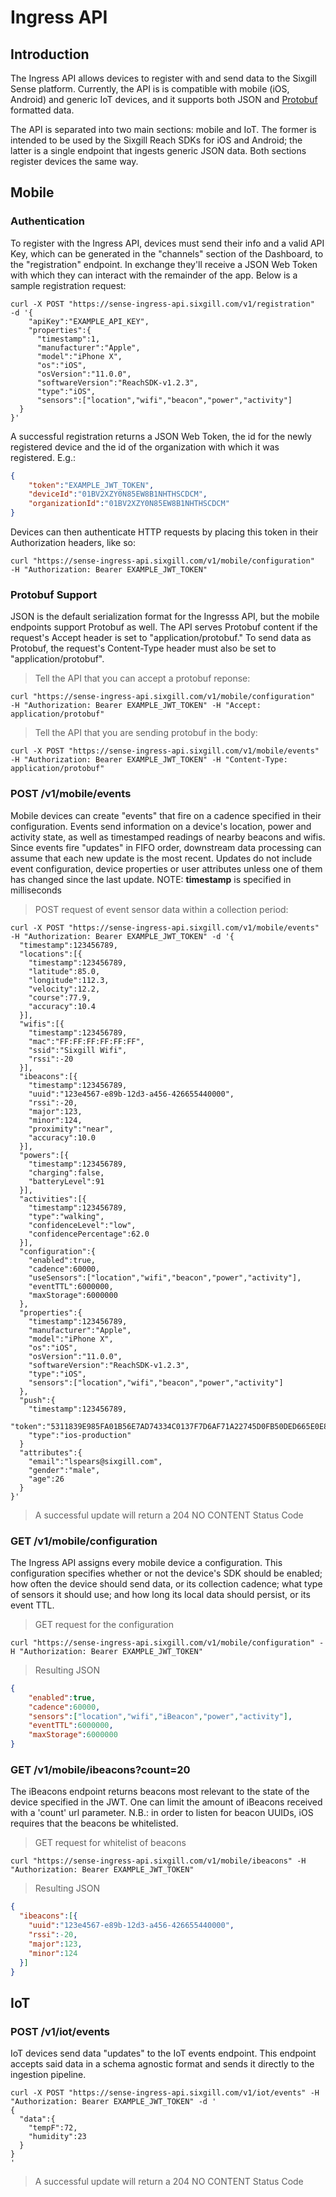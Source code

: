 # Ingress API

## Introduction

The Ingress API allows devices to register with and send data to the Sixgill Sense platform. Currently, the API is is compatible with mobile (iOS, Android) and generic IoT devices, and it supports both JSON and [Protobuf](https://developers.google.com/protocol-buffers/) formatted data.

The API is separated into two main sections: mobile and IoT. The former is intended to be used by the Sixgill Reach SDKs for iOS and Android; the latter is a single endpoint that ingests generic JSON data. Both sections register devices the same way.

## Mobile

### Authentication

To register with the Ingress API, devices must send their info and a valid API Key, which can be generated in the "channels" section of the Dashboard, to the "registration" endpoint. In exchange they'll receive a JSON Web Token with which they can interact with the remainder of the app. Below is a sample registration request:

```shell
curl -X POST "https://sense-ingress-api.sixgill.com/v1/registration"  -d '{
    "apiKey":"EXAMPLE_API_KEY",
    "properties":{
      "timestamp":1,
      "manufacturer":"Apple",
      "model":"iPhone X",
      "os":"iOS",
      "osVersion":"11.0.0",
      "softwareVersion":"ReachSDK-v1.2.3",
      "type":"iOS",
      "sensors":["location","wifi","beacon","power","activity"]
  }
}'
```

A successful registration returns a JSON Web Token, the id for the newly registered device and the id of the organization with which it was registered. E.g.:

```json
{
    "token":"EXAMPLE_JWT_TOKEN",
    "deviceId":"01BV2XZY0N85EW8B1NHTHSCDCM",
    "organizationId":"01BV2XZY0N85EW8B1NHTHSCDCM"
}
```

Devices can then authenticate HTTP requests by placing this token in their Authorization headers, like so:

```shell
curl "https://sense-ingress-api.sixgill.com/v1/mobile/configuration"  -H "Authorization: Bearer EXAMPLE_JWT_TOKEN"
```

### Protobuf Support

JSON is the default serialization format for the Ingresss API, but the mobile endpoints support Protobuf as well. The API serves Protobuf content if the request's Accept header is set to "application/protobuf." To send data as Protobuf, the request's Content-Type header must also be set to "application/protobuf".

> Tell the API that you can accept a protobuf reponse:
```shell
curl "https://sense-ingress-api.sixgill.com/v1/mobile/configuration"  -H "Authorization: Bearer EXAMPLE_JWT_TOKEN" -H "Accept: application/protobuf"
```

> Tell the API that you are sending protobuf in the body:
```shell
curl -X POST "https://sense-ingress-api.sixgill.com/v1/mobile/events" -H "Authorization: Bearer EXAMPLE_JWT_TOKEN" -H "Content-Type: application/protobuf"
```

### POST /v1/mobile/events

Mobile devices can create "events" that fire on a cadence specified in their configuration. Events send information on a device's location, power and activity state, as well as timestamped readings of nearby beacons and wifis. Since events fire "updates" in FIFO order, downstream data processing can assume that each new update is the most recent. Updates do not include event configuration, device properties or user attributes unless one of them has changed since the last update. NOTE: **timestamp** is specified in milliseconds

> POST request of event sensor data within a collection period:

```shell
curl -X POST "https://sense-ingress-api.sixgill.com/v1/mobile/events" -H "Authorization: Bearer EXAMPLE_JWT_TOKEN" -d '{
  "timestamp":123456789,
  "locations":[{
    "timestamp":123456789,
    "latitude":85.0,
    "longitude":112.3,
    "velocity":12.2,
    "course":77.9,
    "accuracy":10.4
  }],
  "wifis":[{
    "timestamp":123456789,
    "mac":"FF:FF:FF:FF:FF:FF",
    "ssid":"Sixgill Wifi",
    "rssi":-20
  }],
  "ibeacons":[{
    "timestamp":123456789,
    "uuid":"123e4567-e89b-12d3-a456-426655440000",
    "rssi":-20,
    "major":123,
    "minor":124,
    "proximity":"near",
    "accuracy":10.0
  }],
  "powers":[{
    "timestamp":123456789,
    "charging":false,
    "batteryLevel":91
  }],
  "activities":[{
    "timestamp":123456789,
    "type":"walking",
    "confidenceLevel":"low",
    "confidencePercentage":62.0
  }],
  "configuration":{
    "enabled":true,
    "cadence":60000,
    "useSensors":["location","wifi","beacon","power","activity"],
    "eventTTL":6000000,
    "maxStorage":6000000
  },
  "properties":{
    "timestamp":123456789,
    "manufacturer":"Apple",
    "model":"iPhone X",
    "os":"iOS",
    "osVersion":"11.0.0",
    "softwareVersion":"ReachSDK-v1.2.3",
    "type":"iOS",
    "sensors":["location","wifi","beacon","power","activity"]
  },  
  "push":{
    "timestamp":123456789,
    "token":"5311839E985FA01B56E7AD74334C0137F7D6AF71A22745D0FB50DED665E0E882",
    "type":"ios-production"
  }
  "attributes":{
    "email":"lspears@sixgill.com",
    "gender":"male",
    "age":26
  }
}'
```

> A successful update will return a 204 NO CONTENT Status Code

### GET /v1/mobile/configuration

The Ingress API assigns every mobile device a configuration. This configuration specifies whether or not the device's SDK should be enabled; how often the device should send data, or its collection cadence; what type of sensors it should use; and how long its local data should persist, or its event TTL.

> GET request for the configuration
```shell
curl "https://sense-ingress-api.sixgill.com/v1/mobile/configuration" -H "Authorization: Bearer EXAMPLE_JWT_TOKEN"
```

> Resulting JSON
```json
{
    "enabled":true,
    "cadence":60000,
    "sensors":["location","wifi","iBeacon","power","activity"],
    "eventTTL":6000000,
    "maxStorage":6000000
}
```

### GET /v1/mobile/ibeacons?count=20

The iBeacons endpoint returns beacons most relevant to the state of the device specified in the JWT. One can limit the amount of iBeacons received with a 'count' url parameter. N.B.: in order to listen for beacon UUIDs, iOS requires that the beacons be whitelisted.   

> GET request for whitelist of beacons
```shell
curl "https://sense-ingress-api.sixgill.com/v1/mobile/ibeacons" -H "Authorization: Bearer EXAMPLE_JWT_TOKEN"
```

> Resulting JSON
```json
{
  "ibeacons":[{
    "uuid":"123e4567-e89b-12d3-a456-426655440000",
    "rssi":-20,
    "major":123,
    "minor":124
  }]
}
```

## IoT

### POST /v1/iot/events

IoT devices send data "updates" to the IoT events endpoint. This endpoint accepts said data in a schema agnostic format and sends it directly to the ingestion pipeline.  

```shell
curl -X POST "https://sense-ingress-api.sixgill.com/v1/iot/events" -H "Authorization: Bearer EXAMPLE_JWT_TOKEN" -d '
{
  "data":{
    "tempF":72,
    "humidity":23
  }
}
'
```

> A successful update will return a 204 NO CONTENT Status Code
